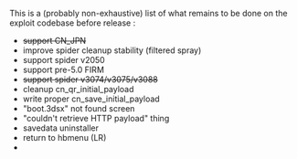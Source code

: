 This is a (probably non-exhaustive) list of what remains to be done on the exploit codebase before release :

 - ~~support CN_JPN~~
 - improve spider cleanup stability (filtered spray)
 - support spider v2050
 - support pre-5.0 FIRM
 - ~~support spider v3074/v3075/v3088~~
 - cleanup cn_qr_initial_payload
 - write proper cn_save_initial_payload
 - "boot.3dsx" not found screen
 - "couldn't retrieve HTTP payload" thing
 - savedata uninstaller
 - return to hbmenu (LR)
 - 
